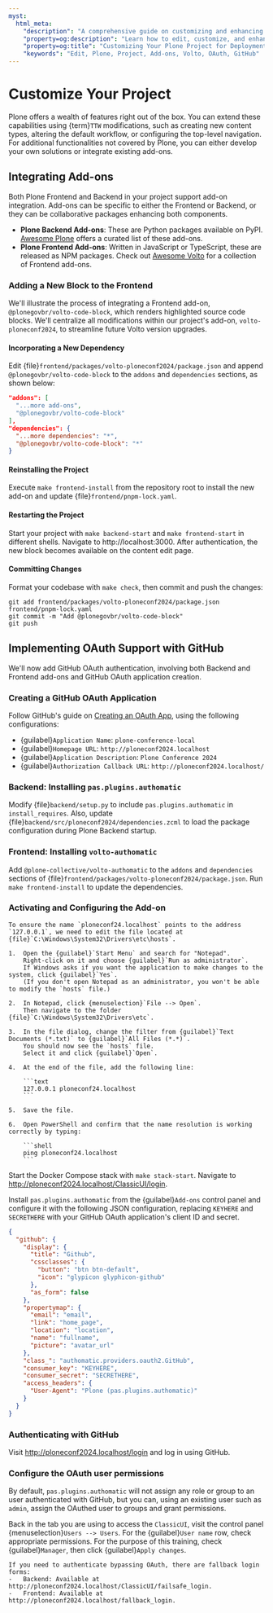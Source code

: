 ```yaml
---
myst:
  html_meta:
    "description": "A comprehensive guide on customizing and enhancing your Plone project for deployment."
    "property=og:description": "Learn how to edit, customize, and enhance your Plone project for optimal deployment."
    "property=og:title": "Customizing Your Plone Project for Deployment"
    "keywords": "Edit, Plone, Project, Add-ons, Volto, OAuth, GitHub"
---
```


# Customize Your Project

Plone offers a wealth of features right out of the box. You can extend these capabilities using {term}`TTW` modifications, such as creating new content types, altering the default workflow, or configuring the top-level navigation. For additional functionalities not covered by Plone, you can either develop your own solutions or integrate existing add-ons.

## Integrating Add-ons

Both Plone Frontend and Backend in your project support add-on integration. Add-ons can be specific to either the Frontend or Backend, or they can be collaborative packages enhancing both components.

- **Plone Backend Add-ons**: These are Python packages available on PyPI. [Awesome Plone](https://github.com/collective/awesome-plone) offers a curated list of these add-ons.
- **Plone Frontend Add-ons**: Written in JavaScript or TypeScript, these are released as NPM packages. Check out [Awesome Volto](https://github.com/collective/awesome-volto) for a collection of Frontend add-ons.

### Adding a New Block to the Frontend

We'll illustrate the process of integrating a Frontend add-on, `@plonegovbr/volto-code-block`, which renders highlighted source code blocks. We'll centralize all modifications within our project's add-on, `volto-ploneconf2024`, to streamline future Volto version upgrades.

#### Incorporating a New Dependency

Edit {file}`frontend/packages/volto-ploneconf2024/package.json` and append `@plonegovbr/volto-code-block` to the `addons` and `dependencies` sections, as shown below:

```json
"addons": [
  "...more add-ons",
  "@plonegovbr/volto-code-block"
],
"dependencies": {
  "...more dependencies": "*",
  "@plonegovbr/volto-code-block": "*"
}
```

#### Reinstalling the Project

Execute `make frontend-install` from the repository root to install the new add-on and update {file}`frontend/pnpm-lock.yaml`.

#### Restarting the Project

Start your project with `make backend-start` and `make frontend-start` in different shells.
Navigate to http://localhost:3000.
After authentication, the new block becomes available on the content edit page.

#### Committing Changes

Format your codebase with `make check`, then commit and push the changes:

```shell
git add frontend/packages/volto-ploneconf2024/package.json frontend/pnpm-lock.yaml
git commit -m "Add @plonegovbr/volto-code-block"
git push
```

## Implementing OAuth Support with GitHub

We'll now add GitHub OAuth authentication, involving both Backend and Frontend add-ons and GitHub OAuth application creation.

### Creating a GitHub OAuth Application

Follow GitHub's guide on [Creating an OAuth App](https://docs.github.com/en/apps/oauth-apps/building-oauth-apps/creating-an-oauth-app), using the following configurations:

-   {guilabel}`Application Name`: `plone-conference-local`
-   {guilabel}`Homepage URL`: `http://ploneconf2024.localhost`
-   {guilabel}`Application Description`: `Plone Conference 2024`
-   {guilabel}`Authorization Callback URL`: `http://ploneconf2024.localhost/`

### Backend: Installing `pas.plugins.authomatic`

Modify {file}`backend/setup.py` to include `pas.plugins.authomatic` in `install_requires`. Also, update {file}`backend/src/ploneconf2024/dependencies.zcml` to load the package configuration during Plone Backend startup.

### Frontend: Installing `volto-authomatic`

Add `@plone-collective/volto-authomatic` to the `addons` and `dependencies` sections of {file}`frontend/packages/volto-ploneconf2024/package.json`. Run `make frontend-install` to update the dependencies.

### Activating and Configuring the Add-on

````{note}
To ensure the name `ploneconf24.localhost` points to the address `127.0.0.1`, we need to edit the file located at {file}`C:\Windows\System32\Drivers\etc\hosts`.

1.  Open the {guilabel}`Start Menu` and search for "Notepad".
    Right-click on it and choose {guilabel}`Run as administrator`.
    If Windows asks if you want the application to make changes to the system, click {guilabel}`Yes`.
    (If you don't open Notepad as an administrator, you won't be able to modify the `hosts` file.)

2.  In Notepad, click {menuselection}`File --> Open`.
    Then navigate to the folder {file}`C:\Windows\System32\Drivers\etc`.

3.  In the file dialog, change the filter from {guilabel}`Text Documents (*.txt)` to {guilabel}`All Files (*.*)`.
    You should now see the `hosts` file.
    Select it and click {guilabel}`Open`.

4.  At the end of the file, add the following line:

    ```text
    127.0.0.1 ploneconf24.localhost
    ```

5.  Save the file.

6.  Open PowerShell and confirm that the name resolution is working correctly by typing:

    ```shell
    ping ploneconf24.localhost
    ```
````

Start the Docker Compose stack with `make stack-start`. Navigate to http://ploneconf2024.localhost/ClassicUI/login.

Install `pas.plugins.authomatic` from the {guilabel}`Add-ons` control panel and configure it with the following JSON configuration, replacing `KEYHERE` and `SECRETHERE` with your GitHub OAuth application's client ID and secret.

```json
{
  "github": {
    "display": {
      "title": "Github",
      "cssclasses": {
        "button": "btn btn-default",
        "icon": "glypicon glyphicon-github"
      },
      "as_form": false
    },
    "propertymap": {
      "email": "email",
      "link": "home_page",
      "location": "location",
      "name": "fullname",
      "picture": "avatar_url"
    },
    "class_": "authomatic.providers.oauth2.GitHub",
    "consumer_key": "KEYHERE",
    "consumer_secret": "SECRETHERE",
    "access_headers": {
      "User-Agent": "Plone (pas.plugins.authomatic)"
    }
  }
}
```

### Authenticating with GitHub

Visit http://ploneconf2024.localhost/login and log in using GitHub.

### Configure the OAuth user permissions

By default, `pas.plugins.authomatic` will not assign any role or group to an user authenticated with GitHub, but you can, using an existing user such as `admin`, assign the OAuthed user to groups and grant permissions.

Back in the tab you are using to access the `ClassicUI`, visit the control panel {menuselection}`Users --> Users`.
For the {guilabel}`User name` row, check appropriate permissions.
For the purpose of this training, check {guilabel}`Manager`, then click {guilabel}`Apply changes`.

```{warning}
If you need to authenticate bypassing OAuth, there are fallback login forms:
-   Backend: Available at http://ploneconf2024.localhost/ClassicUI/failsafe_login.
-   Frontend: Available at http://ploneconf2024.localhost/fallback_login.

```
